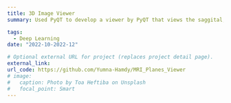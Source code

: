 ```yaml
---
title: 3D Image Viewer
summary: Used PyQT to develop a viewer by PyQT that views the saggital, coronal, axial and oblique planes of dicom images.

tags:
  - Deep Learning
date: "2022-10-2022-12"

# Optional external URL for project (replaces project detail page).
external_link: 
url_code: https://github.com/Yumna-Hamdy/MRI_Planes_Viewer
# image:
#   caption: Photo by Toa Heftiba on Unsplash
#   focal_point: Smart
---
```

